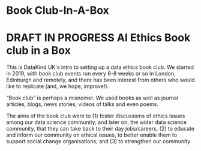 Book Club-In-A-Box
================

# DRAFT IN PROGRESS AI Ethics Book club in a Box

This is DataKind UK's intro to setting up a data ethics book club. We
started in 2019, with book club events run every 6-8 weeks or so in
London, Edinburgh and remotely, and there has been interest from others
who would like to replicate (and, we hope, improve\!).

“Book club” is perhaps a misnomer. We used books as well as journal
articles, blogs, news stories, videos of talks and even poems.

The aims of the book club were to (1) foster discussions of ethics
issues among our data science community, and later on, the wider data
science community, that they can take back to their day jobs/careers,
(2) to educate and inform our community on ethical issues, to better
enable them to support social change organisations; and (3) to
strengthen our community
